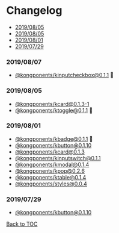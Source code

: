 # Changelog

- [2019/08/05](#2019/08/07)
- [2019/08/05](#2019/08/05)
- [2019/08/01](#2019/08/01)
- [2019/07/29](#2019/07/29)

### 2019/08/07

- [@kongponents/kinputcheckbox@0.1.1][kinputcheckbox] :rocket:

### 2019/08/05

- [@kongponents/kcard@0.1.3-1][kcard]
- [@kongponents/ktoggle@0.1.1][ktoggle] :rocket:

### 2019/08/01

- [@kongponents/kbadge@0.1.1][kbadge] :rocket:
- [@kongponents/kbutton@0.1.10][kbutton]
- [@kongponents/kcard@0.1.3][kcard]
- [@kongponents/kinputswitch@0.1.1][kinputswitch]
- [@kongponents/kmodal@0.1.4][kmodal]
- [@kongponents/kpop@0.2.6][kpop]
- [@kongponents/ktable@0.1.4][ktable]
- [@kongponents/styles@0.0.4][styles]

### 2019/07/29
- [@kongponents/kbutton@0.1.10][kbutton]

[Back to TOC](#Changelog)

[kbadge]: /packages/KBadge/CHANGELOG.md
[kbutton]: /packages/KButton/CHANGELOG.md
[kcard]: /packages/KCard/CHANGELOG.md
[kemptystate]: /packages/KEmptyState/CHANGELOG.md
[kinputswitch]: /packages/KInputSwitch/CHANGELOG.md
[kinputcheckbox]: /packages/KInputSwitch/CHANGELOG.md
[kmodal]: /packages/KModal/CHANGELOG.md
[kpop]: /packages/KPop/CHANGELOG.md
[ktable]: /packages/KTable/CHANGELOG.md
[ktoggle]: /packages/KToggle/CHANGELOG.md
[styles]: /packages/styles/CHANGELOG.md

